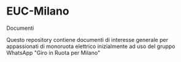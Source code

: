 # EUC-Milano
Documenti

Questo repository contiene documenti di interesse generale per appassionati di monoruota elettrico
inizialmente ad uso del gruppo WhatsApp "Giro in Ruota per Milano"

